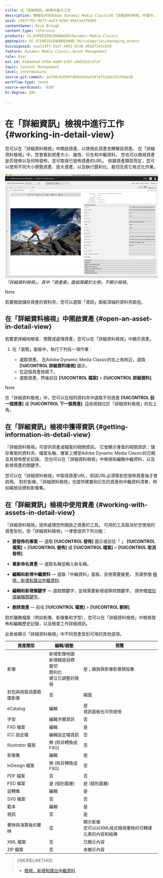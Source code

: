 ```yaml
---
title: 在「詳細資訊」檢視中進行工作
description: 瞭解如何在Adobe Dynamic Media Classic的「詳細資料檢視」中運作。
uuid: cb62f765-9b7f-4a53-8206-99afae2fb80d
contentOwner: Rick Brough
content-type: reference
products: SG_EXPERIENCEMANAGER/Dynamic-Media-Classic
geptopics: SG_SCENESEVENONDEMAND_PK/categories/managing_assets
discoiquuid: eaa214ff-d1ef-4691-9148-d01bf243c810
feature: Dynamic Media Classic,Asset Management
role: User
exl-id: 618ae6a4-6f60-4a80-b197-a9d35b3c47af
topic: Content Management
level: Intermediate
source-git-commit: ae7d0c6d3047d68ed3da4187ef516dc51c95de30
workflow-type: tm+mt
source-wordcount: '618'
ht-degree: 20%

---
```


# 在「詳細資訊」檢視中進行工作{#working-in-detail-view}

您可以在「詳細資料檢視」中開啟資產，以使用此資產並瞭解該資產。 在「詳細資料檢視」中，您會看到資產大小、屬性、衍生和中繼資料。 您也可以檢視資產是否發佈以及何時發佈，並可取得已發佈資產的URL。 依據資產類型而定，您可以使用不同大小預覽資產、放大資產，以及執行銳利化、裁切及其它格式化作業。

<!-- 

Comment Type: remark
Last Modified By: Rick Brough (rbrough@adobe.com)
Last Modified Date: 2018-06-14T13:52:46.623-0400

<p>as_detail_view_popup.png found in Downloads on local in folder "scene7-images"</p>

 -->

![詳細資料檢視](/help/using/assets/image_0.img.png)
*「詳細資料檢視」，其中「資產庫」面板隱藏於左側，不顯示檢視。*

>[!NOTE]
>
>若要開啟儲存資產的資料夾，您可以選取「資訊」面板頂端的資料夾路徑。

## 在「詳細資料檢視」中開啟資產 {#open-an-asset-in-detail-view}

若要更詳細地檢查、預覽或處理資產，您可以在「詳細資料檢視」中顯示資產。

1. 在「瀏覽」面板中，執行下列任一項作業：

   * 選取資產。 在Adobe Dynamic Media Classic的右上角附近，選取 **[!UICONTROL 詳細資料檢視]** 圖示。
   * 在這個資產按兩下。
   * 選取資產，然後前往 **[!UICONTROL 檔案]** > **[!UICONTROL 詳細資料]**.

>[!NOTE]
>
>在「詳細資料檢視」中，您可以在相同資料夾中選取不同資產 **[!UICONTROL 前一個資產]** 或 **[!UICONTROL 下一個資產]**. 這些按鈕位於「詳細資料檢視」的右上角。

## 在「詳細資訊」檢視中獲得資訊 {#getting-information-in-detail-view}

「詳細資料檢視」可提供資產或檔案的相關資訊。 它會顯示專案的相關資訊：儲存專案的資料夾、檔案名稱、專案上傳至Adobe Dynamic Media Classic的日期及其發佈歷史記錄。 您也可以在「詳細資料檢視」中檢視和編輯中繼資料，以及新增資產的關鍵字。

您可以在「詳細資料檢視」中取得資產URL，但該URL必須等到您發佈資產後才會啟用。 對於影像，「詳細資料檢視」也提供建置和衍生的資產和中繼資料清單，例如縮放目標和影像集。

## 在「詳細資訊」檢視中使用資產 {#working-with-assets-in-detail-view}

「詳細資料檢視」提供處理您所開啟之資產的工具。 可用的工具取決於您使用的資產型別，但「詳細資料檢視」一律會提供下列功能：

* **要發佈的專案**  — 選取 **[!UICONTROL 發佈]** 圖示或前往「 」 **[!UICONTROL 檔案]** > **[!UICONTROL 發佈]** 或 **[!UICONTROL 檔案]** > **[!UICONTROL 取消發佈]**.

* **重新命名資產**  — 選取名稱並輸入新名稱。

* **編輯和新增中繼資料**  — 選取「中繼資料」面板，並視需要變更。 另請參閱 [檢視、新增和匯出中繼資料](/help/using/viewing-adding-exporting-metadata.md).

* **編輯和新增關鍵字**  — 選取關鍵字，並視需要新增或移除關鍵字。 請參閱[增加或編輯關鍵字](/help/using/viewing-adding-exporting-metadata.md)。

* **刪除資產**  — 前往 **[!UICONTROL 檔案]** > **[!UICONTROL 刪除]**.

對於離散檔案（例如影像、影像集和字型），您可以在「詳細資料檢視」中檢視發佈和編輯歷史記錄，以及檢查工作詳細資訊。

此表格顯示「詳細資料檢視」中不同資產型別可用的其他選項。

| 資產類型 | 編輯/調整 | 預覽 |
| --- | --- | --- |
| 影像 | 新增影像地圖<br>新增縮放目標<br>裁切<br>銳利化<br>建立已調整的檢視 | 是；縮放與影像影像預設集 |
| 封包與視窗涵蓋範圍影像 | 否 | 縮圖 |
| eCatalog | 編輯 | 是<br>資訊面板也可供使用 |
| 字型 | 編輯字體資訊 | 否 |
| FXG 檔案 | 編輯 | 是 |
| ICC 設定檔 | 編輯設定檔資訊 | 否 |
| Illustrator 檔案 | 無 (除非轉換成 FXG) | 否 |
| 影像集 | 編輯 | 是 |
| InDesign 檔案 | 無 (除非轉換成 FXG) | 否 |
| PDF 檔案 | 否 | 否 |
| PSD 檔案 | 是 (個別圖層) | 是 (個別圖層) |
| 迴轉集 | 編輯 | 是 |
| SVG 檔案 | 否 | 否 |
| 範本 | 編輯 | 是 |
| 視訊 | 否 | 是 |
| 暈映與演算後的暈映 | 否 | 顯示影像<br>您可以以XML格式檢視暈映的可轉譯元素的內容和結構 |
| XML 檔案 | 否 | 已顯示內容 |
| ZIP 檔案 | 否 | 未顯示內容 |

>[!MORELIKETHIS]
>
>* [檢視、新增和匯出中繼資料](viewing-adding-exporting-metadata.md#viewing_adding_and_exporting_metadata)
